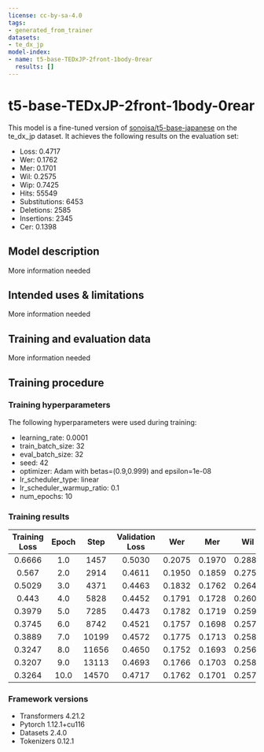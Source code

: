 ```yaml
---
license: cc-by-sa-4.0
tags:
- generated_from_trainer
datasets:
- te_dx_jp
model-index:
- name: t5-base-TEDxJP-2front-1body-0rear
  results: []
---
```


<!-- This model card has been generated automatically according to the information the Trainer had access to. You
should probably proofread and complete it, then remove this comment. -->

# t5-base-TEDxJP-2front-1body-0rear

This model is a fine-tuned version of [sonoisa/t5-base-japanese](https://huggingface.co/sonoisa/t5-base-japanese) on the te_dx_jp dataset.
It achieves the following results on the evaluation set:
- Loss: 0.4717
- Wer: 0.1762
- Mer: 0.1701
- Wil: 0.2575
- Wip: 0.7425
- Hits: 55549
- Substitutions: 6453
- Deletions: 2585
- Insertions: 2345
- Cer: 0.1398

## Model description

More information needed

## Intended uses & limitations

More information needed

## Training and evaluation data

More information needed

## Training procedure

### Training hyperparameters

The following hyperparameters were used during training:
- learning_rate: 0.0001
- train_batch_size: 32
- eval_batch_size: 32
- seed: 42
- optimizer: Adam with betas=(0.9,0.999) and epsilon=1e-08
- lr_scheduler_type: linear
- lr_scheduler_warmup_ratio: 0.1
- num_epochs: 10

### Training results

| Training Loss | Epoch | Step  | Validation Loss | Wer    | Mer    | Wil    | Wip    | Hits  | Substitutions | Deletions | Insertions | Cer    |
|:-------------:|:-----:|:-----:|:---------------:|:------:|:------:|:------:|:------:|:-----:|:-------------:|:---------:|:----------:|:------:|
| 0.6666        | 1.0   | 1457  | 0.5030          | 0.2075 | 0.1970 | 0.2883 | 0.7117 | 54622 | 6855          | 3110      | 3434       | 0.1720 |
| 0.567         | 2.0   | 2914  | 0.4611          | 0.1950 | 0.1859 | 0.2750 | 0.7250 | 55142 | 6648          | 2797      | 3148       | 0.1598 |
| 0.5029        | 3.0   | 4371  | 0.4463          | 0.1832 | 0.1762 | 0.2640 | 0.7360 | 55317 | 6492          | 2778      | 2564       | 0.1445 |
| 0.443         | 4.0   | 5828  | 0.4452          | 0.1791 | 0.1728 | 0.2606 | 0.7394 | 55375 | 6482          | 2730      | 2354       | 0.1408 |
| 0.3979        | 5.0   | 7285  | 0.4473          | 0.1782 | 0.1719 | 0.2592 | 0.7408 | 55434 | 6438          | 2715      | 2355       | 0.1400 |
| 0.3745        | 6.0   | 8742  | 0.4521          | 0.1757 | 0.1698 | 0.2573 | 0.7427 | 55501 | 6450          | 2636      | 2264       | 0.1373 |
| 0.3889        | 7.0   | 10199 | 0.4572          | 0.1775 | 0.1713 | 0.2586 | 0.7414 | 55458 | 6438          | 2691      | 2334       | 0.1398 |
| 0.3247        | 8.0   | 11656 | 0.4650          | 0.1752 | 0.1693 | 0.2564 | 0.7436 | 55516 | 6409          | 2662      | 2245       | 0.1372 |
| 0.3207        | 9.0   | 13113 | 0.4693          | 0.1766 | 0.1703 | 0.2580 | 0.7420 | 55549 | 6474          | 2564      | 2367       | 0.1400 |
| 0.3264        | 10.0  | 14570 | 0.4717          | 0.1762 | 0.1701 | 0.2575 | 0.7425 | 55549 | 6453          | 2585      | 2345       | 0.1398 |


### Framework versions

- Transformers 4.21.2
- Pytorch 1.12.1+cu116
- Datasets 2.4.0
- Tokenizers 0.12.1
